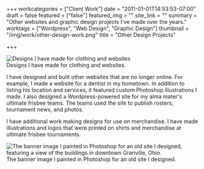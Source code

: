 +++
workcategories = ["Client Work"]
date = "2011-01-01T14:53:53-07:00"
draft = false
featured = ["false"]
featured_img = ""
site_link = ""
summary = "Other websites and graphic design projects I've made over the years."
worktags = ["Wordpress", "Web Design", "Graphic Design"]
thumbnail = "/img/work/other-design-work.png"
title = "Other Design Projects"

+++
<div class="text-center inline-image-container content-container-expanded">
  <img src="/img/work/other-design-work.png" alt="Designs I have made for clothing and websites" class="img-responsive img-center"></img>
  <div class="caption-container">
    <div class="inline-image-caption">Designs I have made for clothing and websites.</div>
  </div>
</div>

I have designed and built other websites that are no longer online. For example, I made a website for a dentist in my hometown. In addition to listing his location and services, it featured custom Photoshop illustrations I made. I also designed a Wordpress-powered site for my alma mater's ultimate frisbee teams. The teams used the site to publish rosters, tournament news, and photos.

I have additional work making designs for use on merchandise. I have made illustrations and logos that were printed on shirts and merchandise at ultimate frisbee tournaments.

<div class="text-center inline-image-container content-container-expanded">
  <img src="/img/work/downtowndental-banner.jpg" alt="The banner image I painted in Photoshop for an old site I designed, featuring a view of the buildings in downtown Granville, Ohio." class="img-responsive img-center"></img>
  <div class="caption-container">
    <div class="inline-image-caption">The banner image I painted in Photoshop for an old site I designed.</div>
  </div>
</div>
